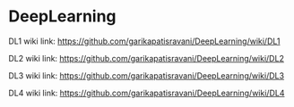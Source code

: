# DeepLearning

DL1 wiki link: https://github.com/garikapatisravani/DeepLearning/wiki/DL1

DL2 wiki link: https://github.com/garikapatisravani/DeepLearning/wiki/DL2

DL3 wiki link: https://github.com/garikapatisravani/DeepLearning/wiki/DL3

DL4 wiki link: https://github.com/garikapatisravani/DeepLearning/wiki/DL4
